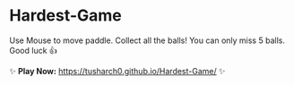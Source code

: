 # Hardest-Game
Use Mouse to move paddle. Collect all the balls! You can only miss 5 balls. Good luck 👍

✨ **Play Now:** https://tusharch0.github.io/Hardest-Game/ ✨
